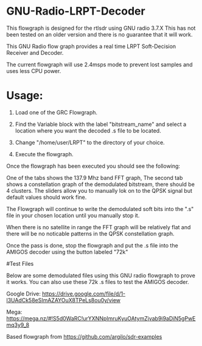 # GNU-Radio-LRPT-Decoder

This flowgraph is designed for the rtlsdr using GNU radio 3.7.X This has not been tested on an older version and there is no guarantee that it will work. 

This GNU Radio flow graph provides a real time LRPT Soft-Decision Receiver and Decoder.

The current flowgraph will use 2.4msps mode to prevent lost samples and uses less CPU power. 


# Usage:

1. Load one of the GRC Flowgraph. 

2. Find the Variable block with the label "bitstream_name" and select a location where you want the decoded .s file to be located.

3. Change "/home/user/LRPT" to the directory of your choice. 

4. Execute the flowgraph.

Once the flowgraph has been executed you should see the following:

One of the tabs shows the 137.9 Mhz band FFT graph, The second tab shows a constellation graph of the demodulated bitstream, there should be 4 clusters. The sliders allow you to manually lok on to the QPSK signal but default values should work fine. 

The Flowgraph will continue to write the demodulated soft bits into the ".s" file in your chosen location until you manually stop it. 

When there is no satellite in range the FFT graph will be relatively flat and there will be no noticable patterns in the QPSK constellation graph. 

Once the pass is done, stop the flowgraph and put the .s file into the AMIGOS decoder using the button labeled "72k"

#Test Files

Below are some demodulated files using this GNU radio flowgraph to prove it works. You can also use these 72k .s files to test the AMIGOS decoder.

Google Drive: https://drive.google.com/file/d/1-l3UAdCk58eSImAZAYOuX8TPeLs8ou0y/view

Mega: https://mega.nz/#!S5d0WaRC!urYXNNpImruKyuOAtymZjvab9i9aDiN5gPwEmq3y9_8

Based flowgraph from https://github.com/argilo/sdr-examples

